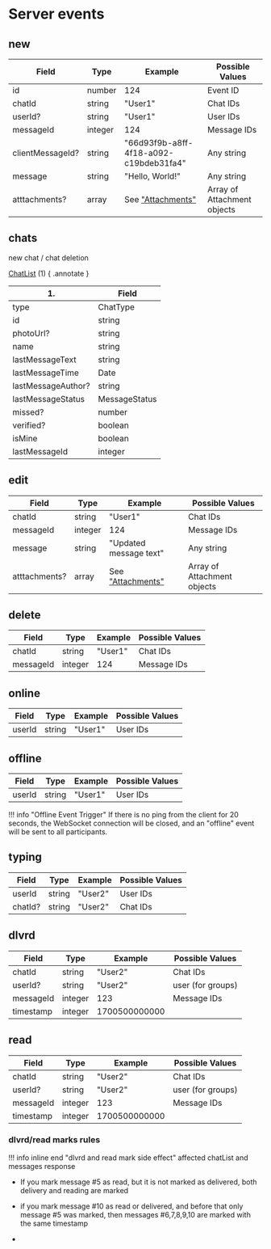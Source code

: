 # Server events

## new

| Field            | Type    | Example                                  | Possible Values             |
| ---------------- | ------- | ---------------------------------------- | --------------------------- |
| id               | number  | 124                                      | Event ID                   |
| chatId           | string  | "User1"                                  | Chat IDs                    |
| userId?          | string  | "User1"                                  | User IDs                    |
| messageId        | integer | 124                                      | Message IDs                 |
| clientMessageId? | string  | "66d93f9b-a8ff-4f18-a092-c19bdeb31fa4"   | Any string                  |
| message          | string  | "Hello, World!"                          | Any string                  |
| atttachments?    | array   | See ["Attachments"](types/attachment.md) | Array of Attachment objects |

## chats

new chat / chat deletion

[ChatList](types/chat-list.md) (1)
{ .annotate }

  | 1.                 | Field         |
  | ------------------ | ------------- |
  | type               | ChatType      |
  | id                 | string        |
  | photoUrl?          | string        |
  | name               | string        |
  | lastMessageText    | string        |
  | lastMessageTime    | Date          |
  | lastMessageAuthor? | string        |
  | lastMessageStatus  | MessageStatus |
  | missed?            | number        |
  | verified?          | boolean       |
  | isMine             | boolean       |
  | lastMessageId      | integer       |

## edit

| Field         | Type    | Example                                  | Possible Values             |
| ------------- | ------- | ---------------------------------------- | --------------------------- |
| chatId        | string  | "User1"                                  | Chat IDs                    |
| messageId     | integer | 124                                      | Message IDs                 |
| message       | string  | "Updated message text"                   | Any string                  |
| atttachments? | array   | See ["Attachments"](types/attachment.md) | Array of Attachment objects |

## delete

| Field     | Type    | Example | Possible Values |
| --------- | ------- | ------- | --------------- |
| chatId    | string  | "User1" | Chat IDs        |
| messageId | integer | 124     | Message IDs     |

## online

| Field  | Type   | Example | Possible Values |
| ------ | ------ | ------- | --------------- |
| userId | string | "User1" | User IDs        |

## offline

| Field  | Type   | Example | Possible Values |
| ------ | ------ | ------- | --------------- |
| userId | string | "User1" | User IDs        |

!!! info "Offline Event Trigger"
    If there is no ping from the client for 20 seconds, the WebSocket connection will be closed, and an "offline" event will be sent to all participants.

## typing

| Field   | Type   | Example | Possible Values |
| ------- | ------ | ------- | --------------- |
| userId  | string | "User2" | User IDs        |
| chatId? | string | "User2" | Chat IDs        |

## dlvrd

| Field     | Type    | Example       | Possible Values   |
| --------- | ------- | ------------- | ----------------- |
| chatId    | string  | "User2"       | Chat IDs          |
| userId?   | string  | "User2"       | user (for groups) |
| messageId | integer | 123           | Message IDs       |
| timestamp | integer | 1700500000000 |                   |

## read

| Field     | Type    | Example       | Possible Values   |
| --------- | ------- | ------------- | ----------------- |
| chatId    | string  | "User2"       | Chat IDs          |
| userId?   | string  | "User2"       | user (for groups) |
| messageId | integer | 123           | Message IDs       |
| timestamp | integer | 1700500000000 |                   |

### dlvrd/read marks rules

!!! info inline end "dlvrd and read mark side effect"
    affected chatList and messages response

- ⁠If you mark message #5 as read, but it is not marked as delivered, both delivery and reading are marked

- ⁠⁠if you mark message #10 as read or delivered, and before that only message #5 was marked, then messages #6,7,8,9,10 are marked with the same timestamp

-
